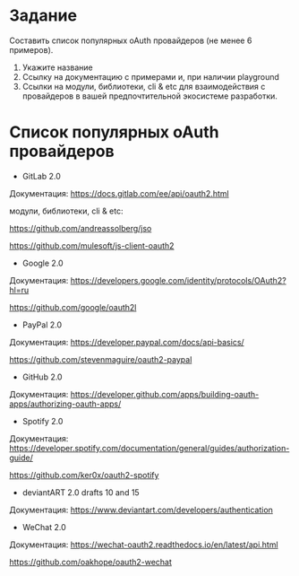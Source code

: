 # Задание
Составить список популярных oAuth провайдеров (не менее 6 примеров).

1.  Укажите название
2.  Ссылку на документацию с примерами и, при наличии playground
3.  Ссылки на модули, библиотеки, cli & etc для взаимодействия с провайдеров в вашей предпочтительной экосистеме разработки.

# Cписок популярных oAuth провайдеров
+ GitLab 2.0

Документация: https://docs.gitlab.com/ee/api/oauth2.html

модули, библиотеки, cli & etc:

https://github.com/andreassolberg/jso

https://github.com/mulesoft/js-client-oauth2

+ Google 2.0

Документация: https://developers.google.com/identity/protocols/OAuth2?hl=ru

https://github.com/google/oauth2l

+ PayPal 2.0

Документация: https://developer.paypal.com/docs/api-basics/

https://github.com/stevenmaguire/oauth2-paypal

+ GitHub 2.0

Документация: https://developer.github.com/apps/building-oauth-apps/authorizing-oauth-apps/

+ Spotify 2.0

Документация: https://developer.spotify.com/documentation/general/guides/authorization-guide/

https://github.com/ker0x/oauth2-spotify

+ deviantART 2.0 drafts 10 and 15

Документация: https://www.deviantart.com/developers/authentication

+ WeChat 2.0

Документация: https://wechat-oauth2.readthedocs.io/en/latest/api.html

https://github.com/oakhope/oauth2-wechat
